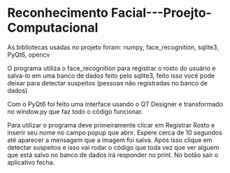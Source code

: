 # Reconhecimento Facial---Proejto-Computacional
As bibliotecas usadas no projeto foram: numpy, face_recognition, sqlite3, PyQt6, opencv

O programa utiliza o face_recognition para registrar o rosto do usuário e salva-lo em uma banco de dados feito pelo sqlite3, feito isso você pode deixar para detectar suspeitos (pessoas não registradas no banco de dados)

Com o PyQt6 foi feito uma interface usando o QT Designer e transformado no window.py que faz todo o código funcionar. 

Para utilizar o programa deve primeiramente clicar em Registrar Rosto e inserir seu nome no campo popup que abrir. Espere cerca de 10 segundos até aparecer a mensagem que a imagem foi salva. Após isso clique em detectar suspeitos e isso vai rodar o código que toda vez que ver alguem que está salvo no banco de dados irá responder no print. No botão sair o aplicativo fecha.
